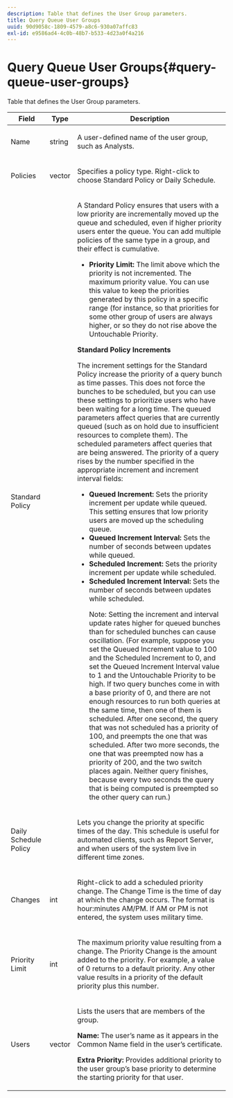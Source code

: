 ```yaml
---
description: Table that defines the User Group parameters.
title: Query Queue User Groups
uuid: 90d9058c-1809-4579-a8c6-930a07affc83
exl-id: e9586ad4-4c0b-48b7-b533-4d23a0f4a216
---
```

# Query Queue User Groups{#query-queue-user-groups}

Table that defines the User Group parameters.

<table id="table_670A47E25A7A43F0B599BD7ABB173E69"> 
 <thead> 
  <tr> 
   <th colname="col1" class="entry"> Field </th> 
   <th colname="col2" class="entry"> Type </th> 
   <th colname="col3" class="entry"> Description </th> 
  </tr> 
 </thead>
 <tbody> 
  <tr> 
   <td colname="col1"> <p>Name </p> </td> 
   <td colname="col2"> <p>string </p> </td> 
   <td colname="col3"> <p>A user-defined name of the user group, such as Analysts. </p> </td> 
  </tr> 
  <tr> 
   <td colname="col1"> <p>Policies </p> </td> 
   <td colname="col2"> <p>vector </p> </td> 
   <td colname="col3"> <p>Specifies a policy type. Right-click to choose Standard Policy or Daily Schedule. </p> </td> 
  </tr> 
  <tr> 
   <td colname="col1"> <p>Standard Policy </p> </td> 
   <td colname="col2"> </td> 
   <td colname="col3"> <p>A Standard Policy ensures that users with a low priority are incrementally moved up the queue and scheduled, even if higher priority users enter the queue. You can add multiple policies of the same type in a group, and their effect is cumulative. 
     <ul id="ul_F7F60D23DC934F61AF2183177A11FA65"> 
      <li id="li_805ED3E740814FAEBFF2B411BAB3D248"><b>Priority Limit:</b> The limit above which the priority is not incremented. The maximum priority value. You can use this value to keep the priorities generated by this policy in a specific range (for instance, so that priorities for some other group of users are always higher, or so they do not rise above the Untouchable Priority. </li> 
     </ul> </p> <p> <b>Standard Policy Increments</b> </p> <p>The increment settings for the Standard Policy increase the priority of a query bunch as time passes. This does not force the bunches to be scheduled, but you can use these settings to prioritize users who have been waiting for a long time. The queued parameters affect queries that are currently queued (such as on hold due to insufficient resources to complete them). The scheduled parameters affect queries that are being answered. The priority of a query rises by the number specified in the appropriate increment and increment interval fields: 
     <ul id="ul_7A5EE18CE10E4484A203B938525C806C"> 
      <li id="li_4B5CD827AF3848DA811A96C851340518"><b>Queued Increment:</b> Sets the priority increment per update while queued. This setting ensures that low priority users are moved up the scheduling queue. </li> 
      <li id="li_91CA798235234A1CAC7AB32A7FB1CE84"><b>Queued Increment Interval:</b> Sets the number of seconds between updates while queued. </li> 
      <li id="li_079275E21ABA43B796A853624A6BDC29"><b>Scheduled Increment:</b> Sets the priority increment per update while scheduled. </li> 
      <li id="li_3AE2EC3EBE6C4670BA0FA1BBD03FEBBD"><b>Scheduled Increment Interval:</b> Sets the number of seconds between updates while scheduled. <p> <p>Note:  Setting the increment and interval update rates higher for queued bunches than for scheduled bunches can cause oscillation. (For example, suppose you set the Queued Increment value to 100 and the Scheduled Increment to 0, and set the Queued Increment Interval value to 1 and the Untouchable Priority to be high. If two query bunches come in with a base priority of 0, and there are not enough resources to run both queries at the same time, then one of them is scheduled. After one second, the query that was not scheduled has a priority of 100, and preempts the one that was scheduled. After two more seconds, the one that was preempted now has a priority of 200, and the two switch places again. Neither query finishes, because every two seconds the query that is being computed is preempted so the other query can run.) </p> </p> </li> 
     </ul> </p> </td> 
  </tr> 
  <tr> 
   <td colname="col1"> <p>Daily Schedule Policy </p> </td> 
   <td colname="col2"> </td> 
   <td colname="col3"> <p>Lets you change the priority at specific times of the day. This schedule is useful for automated clients, such as <span class="wintitle"> Report Server</span>, and when users of the system live in different time zones. </p> </td> 
  </tr> 
  <tr> 
   <td colname="col1"> <p>Changes </p> </td> 
   <td colname="col2"> <p>int </p> </td> 
   <td colname="col3"> <p>Right-click to add a scheduled priority change. The Change Time is the time of day at which the change occurs. The format is hour:minutes AM/PM. If AM or PM is not entered, the system uses military time. </p> </td> 
  </tr> 
  <tr> 
   <td colname="col1"> <p>Priority Limit </p> </td> 
   <td colname="col2"> <p>int </p> </td> 
   <td colname="col3"> <p>The maximum priority value resulting from a change. The Priority Change is the amount added to the priority. For example, a value of 0 returns to a default priority. Any other value results in a priority of the default priority plus this number. </p> </td> 
  </tr> 
  <tr> 
   <td colname="col1"> <p>Users </p> </td> 
   <td colname="col2"> <p>vector </p> </td> 
   <td colname="col3"> <p>Lists the users that are members of the group. </p> <p> <b>Name:</b> The user’s name as it appears in the Common Name field in the user’s certificate. </p> <p> <b>Extra Priority:</b> Provides additional priority to the user group’s base priority to determine the starting priority for that user. </p> </td> 
  </tr> 
 </tbody> 
</table>
